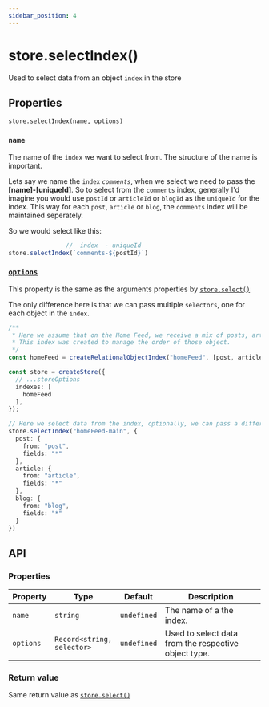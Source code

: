 ```yaml
---
sidebar_position: 4
---
```


# store.selectIndex()

Used to select data from an object `index` in the store

## Properties

`store.selectIndex(name, options)`

### `name`

The name of the `index` we want to select from. The structure of the name is important.

Lets say we name the `index` *`comments`*, when we select we need to pass the **[name]-[uniqueId]**.
So to select from the `comments` index, generally I'd imagine you would use `postId` or `articleId` or `blogId` as the `uniqueId` for the index.
This way for each `post`, `article` or `blog`, the `comments` index will be maintained seperately.

So we would select like this:
```ts
                //  index  - uniqueId
store.selectIndex(`comments-${postId}`)
```

### [`options`](./store.select#properties)

This property is the same as the arguments properties by [`store.select()`](./store.select#properties) 

The only difference here is that we can pass multiple `selectors`, one for each object in the `index`.

```ts
/**
 * Here we assume that on the Home Feed, we receive a mix of posts, articles and blogs.
 * This index was created to manage the order of those object.
 */
const homeFeed = createRelationalObjectIndex("homeFeed", [post, article, blog])

const store = createStore({
  // ...storeOptions
  indexes: [
    homeFeed
  ],
});

// Here we select data from the index, optionally, we can pass a different selector for each type of object.
store.selectIndex("homeFeed-main", {
  post: {
    from: "post",
    fields: "*"
  },
  article: {
    from: "article",
    fields: "*"
  },
  blog: {
    from: "blog",
    fields: "*"
  }
})
```


## API

### Properties

<table>
  <thead>
    <tr>
      <th width="10%">Property</th>
      <th width="10%">Type</th>
      <th width="10%">Default</th>
      <th width="40%">Description</th>
    </tr>
  </thead>
  <tbody>
    <tr>
      <td><code>name</code></td>
      <td><code>string</code></td>
      <td><code>undefined</code></td>
      <td>The name of a the index.</td>
    </tr>
    <tr>
      <td><code>options</code></td>
      <td><code>Record&lt;string, selector&gt;</code></td>
      <td><code>undefined</code></td>
      <td>Used to select data from the respective object type.</td>
    </tr>
  </tbody>
</table>

### Return value

Same return value as [`store.select()`](./store.select#return-value)